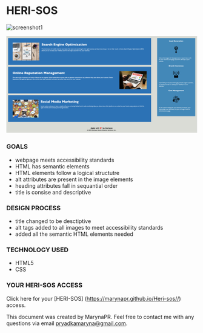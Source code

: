 # HERI-SOS

![screenshot1](./assets/images/Screenshot1H.jpg)

![screenshot2](./assets/images/Screenshot2H.jpg)

### GOALS
* webpage meets accessibility standards 
* HTML has semantic elements
* HTML elements follow a logical structutre
* alt attributes are present in the image elements
* heading attributes fall in sequantial order
* title is consise and descriptive

### DESIGN PROCESS
* title changed to be desctiptive
* alt tags added to all images to meet accessibility standards
* added all the semantic HTML elements needed

### TECHNOLOGY USED
* HTML5
* CSS

### YOUR HERI-SOS ACCESS
Click here for your [HERI-SOS] (https://marynapr.github.io/Heri-sos//) access.

This document was created by MarynaPR. 
Feel free to contact me with any questions via email pryadkamaryna@gmail.com.